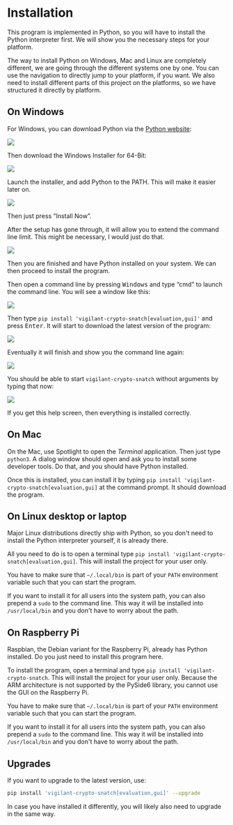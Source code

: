 # Installation

This program is implemented in Python, so you will have to install the Python interpreter first. We will show you the necessary steps for your platform.

The way to install Python on Windows, Mac and Linux are completely different, we are going through the different systems one by one. You can use the navigation to directly jump to your platform, if you want. We also need to install different parts of this project on the platforms, so we have structured it directly by platform.

## On Windows

For Windows, you can download Python via the [Python website](https://www.python.org/downloads/windows/):

![](windows-01.png)

Then download the Windows Installer for 64-Bit:

![](windows-02.png)

Launch the installer, and add Python to the PATH. This will make it easier later on.

![](windows-03.png)

Then just press “Install Now”.

After the setup has gone through, it will allow you to extend the command line limit. This might be necessary, I would just do that.

![](windows-04.png)

Then you are finished and have Python installed on your system. We can then proceed to install the program.

Then open a command line by pressing <kbd>Windows</kbd> and type “cmd” to launch the command line. You will see a window like this:

![](windows-06.png)

Then type `pip install 'vigilant-crypto-snatch[evaluation,gui]'` and press <kbd>Enter</kbd>. It will start to download the latest version of the program:

![](windows-07.png)

Eventually it will finish and show you the command line again:

![](windows-08.png)

You should be able to start `vigilant-crypto-snatch` without arguments by typing that now:

![](windows-09.png)

If you get this help screen, then everything is installed correctly.

## On Mac

On the Mac, use Spotlight to open the *Terminal* application. Then just type `python3`. A dialog window should open and ask you to install some developer tools. Do that, and you should have Python installed.

Once this is installed, you can install it by typing `pip install 'vigilant-crypto-snatch[evaluation,gui]` at the command prompt. It should download the program.

## On Linux desktop or laptop

Major Linux distributions directly ship with Python, so you don't need to install the Python interpreter yourself, it is already there.

All you need to do is to open a terminal type `pip install 'vigilant-crypto-snatch[evaluation,gui]`. This will install the project for your user only.

You have to make sure that `~/.local/bin` is part of your `PATH` environment variable such that you can start the program.

If you want to install it for all users into the system path, you can also prepend a `sudo` to the command line. This way it will be installed into `/usr/local/bin` and you don't have to worry about the path.

## On Raspberry Pi

Raspbian, the Debian variant for the Raspberry Pi, already has Python installed. Do you just need to install this program here.

To install the program, open a terminal and type `pip install 'vigilant-crypto-snatch`. This will install the project for your user only. Because the ARM architecture is not supported by the PySide6 library, you cannot use the GUI on the Raspberry Pi.

You have to make sure that `~/.local/bin` is part of your `PATH` environment variable such that you can start the program.

If you want to install it for all users into the system path, you can also prepend a `sudo` to the command line. This way it will be installed into `/usr/local/bin` and you don't have to worry about the path.

## Upgrades

If you want to upgrade to the latest version, use:

```bash
pip install 'vigilant-crypto-snatch[evaluation,gui]' --upgrade
```

In case you have installed it differently, you will likely also need to upgrade in the same way.